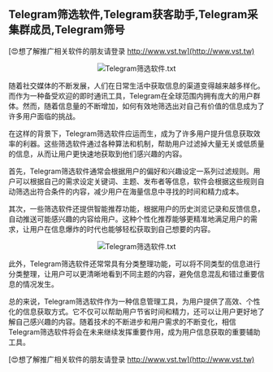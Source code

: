 ## **Telegram筛选软件,Telegram获客助手,Telegram采集群成员,Telegram筛号**

[😍想了解推广相关软件的朋友请登录 http://www.vst.tw](http://www.vst.tw)

 <center><img src="https://vst.tw/MP4/tuiguang/png/8.png" alt="Telegram筛选软件.txt"></center>

随着社交媒体的不断发展，人们在日常生活中获取信息的渠道变得越来越多样化。而作为一种备受欢迎的即时通讯工具，Telegram在全球范围内拥有庞大的用户群体。然而，随着信息量的不断增加，如何有效地筛选出对自己有价值的信息成为了许多用户面临的挑战。

在这样的背景下，Telegram筛选软件应运而生，成为了许多用户提升信息获取效率的利器。这些筛选软件通过各种算法和机制，帮助用户过滤掉大量无关或低质量的信息，从而让用户更快速地获取到他们感兴趣的内容。

首先，Telegram筛选软件通常会根据用户的偏好和兴趣设定一系列过滤规则。用户可以根据自己的需求设定关键词、主题、发布者等信息，软件会根据这些规则自动筛选出符合条件的内容，减少用户在海量信息中寻找的时间和精力成本。

其次，一些筛选软件还提供智能推荐功能，根据用户的历史浏览记录和反馈信息，自动推送可能感兴趣的内容给用户。这种个性化推荐能够更精准地满足用户的需求，让用户在信息爆炸的时代也能够轻松获取到自己想要的内容。

 <center><img src="https://vst.tw/MP4/tuiguang/png/7.png" alt="Telegram筛选软件.txt"></center>

此外，Telegram筛选软件还常常具有分类整理功能，可以将不同类型的信息进行分类整理，让用户可以更清晰地看到不同主题的内容，避免信息混乱和错过重要信息的情况发生。

总的来说，Telegram筛选软件作为一种信息管理工具，为用户提供了高效、个性化的信息获取方式。它不仅可以帮助用户节省时间和精力，还可以让用户更好地了解自己感兴趣的内容。随着技术的不断进步和用户需求的不断变化，相信Telegram筛选软件将会在未来继续发挥重要作用，成为用户信息获取的重要辅助工具。

[😍想了解推广相关软件的朋友请登录 http://www.vst.tw](http://www.vst.tw)



